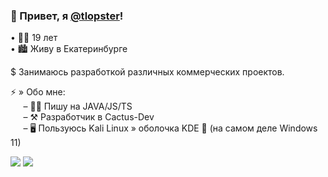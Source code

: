 ### 👋 Привет, я [@tlopster](https://vk.com/orlovst)!

• 👨‍💼 19 лет  
• 🏙 Живу в Екатеринбурге  

$ Занимаюсь разработкой различных коммерческих проектов.

⚡ » Обо мне:  
⠀⠀– 👨‍💻 Пишу на JAVA/JS/TS  
⠀⠀– ⚒ Разработчик в Cactus-Dev  
⠀⠀– 🖥 Пользуюсь Kali Linux » оболочка KDE 🌷 (на самом деле Windows 11)  

![](https://github-readme-stats.vercel.app/api/wakatime?username=tlopster&range=last_7_days&theme=dark&hide_border=true)
![](https://github-readme-stats.vercel.app/api/top-langs/?username=tlopster&theme=dark&langs_count=10&layout=compact&hide_border=true)
